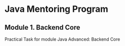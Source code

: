 # Java Mentoring Program

## Module 1. Backend Core

Practical Task for module Java Advanced: Backend Core
